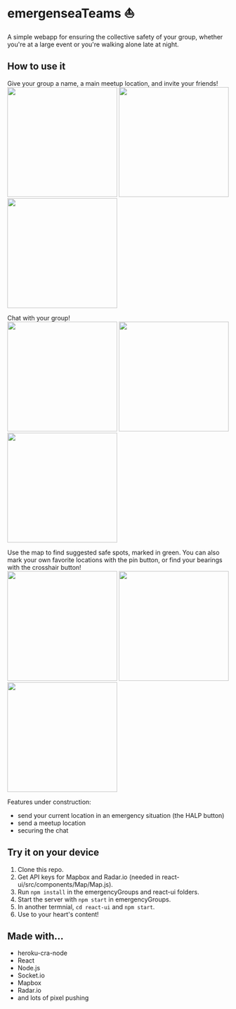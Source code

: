 # emergenseaTeams ⛵️

A simple webapp for ensuring the collective safety of your group, whether you're at a large event or you're walking alone late at night.


## How to use it
Give your group a name, a main meetup location, and invite your friends!
<br>
<img src="https://github.com/shlyyzy/emergencyGroups/blob/master/screenshots/welcome.png" width="250">
<img src="https://github.com/shlyyzy/emergencyGroups/blob/master/screenshots/share.png" width="250">
<img src="https://github.com/shlyyzy/emergencyGroups/blob/master/screenshots/give-name.png" width="250">


Chat with your group!
<br>
<img src="https://github.com/shlyyzy/emergencyGroups/blob/master/screenshots/alone.png" width="250">
<img src="https://github.com/shlyyzy/emergencyGroups/blob/master/screenshots/one-user.png" width="250">
<img src="https://github.com/shlyyzy/emergencyGroups/blob/master/screenshots/other-user.png" width="250">


Use the map to find suggested safe spots, marked in green. You can also mark your own favorite locations with the pin button, or find your bearings with the crosshair button!
<br>
<img src="https://github.com/shlyyzy/emergencyGroups/blob/master/screenshots/search.png" width="250">
<img src="https://github.com/shlyyzy/emergencyGroups/blob/master/screenshots/add-pin.png" width="250">
<img src="https://github.com/shlyyzy/emergencyGroups/blob/master/screenshots/current-loc.png" width="250">


Features under construction:
- send your current location in an emergency situation (the HALP button)
- send a meetup location
- securing the chat


## Try it on your device
  1. Clone this repo.
  2. Get API keys for Mapbox and Radar.io (needed in react-ui/src/components/Map/Map.js).
  3. Run `npm install` in the emergencyGroups and react-ui folders.
  4. Start the server with `npm start` in emergencyGroups.
  5. In another termnial, `cd react-ui` and `npm start`.
  6. Use to your heart's content!
  

## Made with...
- heroku-cra-node
- React
- Node.js
- Socket.io
- Mapbox
- Radar.io
- and lots of pixel pushing
